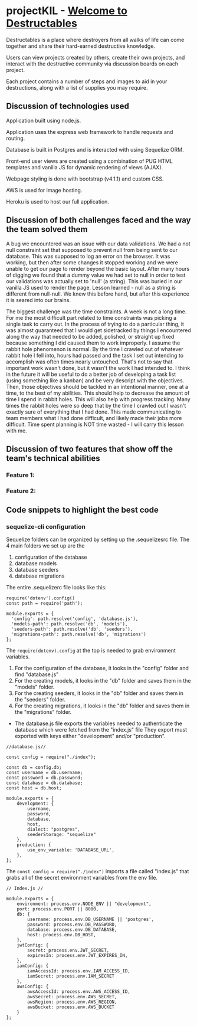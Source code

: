 # projectKIL - [Welcome to Destructables](https://destructables-app.herokuapp.com/)

Destructables is a place where destroyers from all walks of life can come together and share their hard-earned destructive knowledge.

Users can view projects created by others, create their own projects, and interact with the destructive community via discussion boards on each project. 

Each project contains a number of steps and images to aid in your destructions, along with a list of supplies you may require.

## Discussion of technologies used

Application built using node.js.

Application uses the express web framework to handle requests and routing.

Database is built in Postgres and is interacted with using Sequelize ORM.

Front-end user views are created using a combination of PUG HTML templates and vanilla JS for dynamic rendering of views (AJAX).

Webpage styling is done with bootstrap (v4.1.1) and custom CSS.

AWS is used for image hosting.

Heroku is used to host our full application. 

## Discussion of both challenges faced and the way the team solved them

A bug we encountered was an issue with our data validations. We had a not null constraint set that supposed to prevent null from being sent to our database. This was supposed to log an error on the browser. It was working, but then after some changes it stopped working and we were unable to get our page to render beyond the basic layout. After many hours of digging we found that a dummy value we had set to null in order to test our validations was actually set to 'null' (a string). This was buried in our vanilla JS used to render the page. Lesson learned - null as a string is different from null-null. We knew this before hand, but after this experience it is seared into our brains.

The biggest challenge was the time constraints. A week is not a long time. For me the most difficult part related to time constraints was picking a single task to carry out. In the process of trying to do a particular thing, it was almost guaranteed that I would get sidetracked by things I encountered along the way that needed to be added, polished, or straight up fixed because something I did caused them to work improperly. I assume the rabbit hole phenomenon is normal. By the time I crawled out of whatever rabbit hole I fell into, hours had passed and the task I set out intending to accomplish was often times nearly untouched. That's not to say that important work wasn't done, but it wasn't the work I had intended to. I think in the future it will be useful to do a better job of developing a task list (using something like a kanban) and be very descript with the objectives. Then, those objectives should be tackled in an intentional manner, one at a time, to the best of my abilities. This should help to decrease the amount of time I spend in rabbit holes. This will also help with progress tracking. Many times the rabbit holes were so deep that by the time I crawled out I wasn't exactly sure of everything that I had done. This made communicating to team members what I had done difficult, and likely made their jobs more difficult. Time spent planning is NOT time wasted - I will carry this lesson with me.

## Discussion of two features that show off the team's technical abilities

### Feature 1:

### Feature 2:

## Code snippets to highlight the best code

### sequelize-cli configuration
Sequelize folders can be organized by setting up the .sequelizesrc file. The 4 main folders we set up are the
1. configuration of the database
2. database models
3. database seeders
4. database migrations

The entire .sequelizerc file looks like this:
```
require('dotenv').config()
const path = require('path');

module.exports = {
  'config': path.resolve('config', 'database.js'),
  'models-path': path.resolve('db', 'models'),
  'seeders-path': path.resolve('db', 'seeders'),
  'migrations-path': path.resolve('db', 'migrations')
};

```

The ```require(dotenv).config``` at the top is needed to grab environment variables.

1. For the configuration of the database, it looks in the "config" folder and find "database.js"
2. For the creating models, it looks in the "db" folder and saves them in the "models" folder.
3. For the creating seeders, it looks in the "db" folder and saves them in the "seeders" folder.
4. For the creating migrations, it looks in the "db" folder and saves them in the "migrations" folder.

* The database.js file exports the variables needed to authenticate the database which were fetched from the "index.js" file They export must exported with keys either "development" and/or "production".
```
//database.js//

const config = require("./index");

const db = config.db;
const username = db.username;
const password = db.password;
const database = db.database;
const host = db.host;

module.exports = {
    development: {
        username,
        password,
        database,
        host,
        dialect: "postgres",
        seederStorage: "sequelize"
    },
    production: {
        use_env_variable: 'DATABASE_URL',
    },
};
```
The ```const config = require("./index")``` imports a file called "index.js" that grabs all of the secret environment variables from the env file.
```
// Index.js //

module.exports = {
    environment: process.env.NODE_ENV || "development",
    port: process.env.PORT || 8080,
    db: {
        username: process.env.DB_USERNAME || 'postgres',
        password: process.env.DB_PASSWORD,
        database: process.env.DB_DATABASE,
        host: process.env.DB_HOST,
    },
    jwtConfig: {
        secret: process.env.JWT_SECRET,
        expiresIn: process.env.JWT_EXPIRES_IN,
    },
    iamConfig: {
        iamAccessId: process.env.IAM_ACCESS_ID,
        iamSecret: process.env.IAM_SECRET
    },
    awsConfig: {
        awsAccessId: process.env.AWS_ACCESS_ID,
        awsSecret: process.env.AWS_SECRET,
        awsRegion: process.env.AWS_REGION,
        awsBucket: process.env.AWS_BUCKET
    }
};
